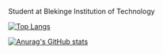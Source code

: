 Student at Blekinge Institution of Technology

[![Top Langs](https://github-readme-stats.vercel.app/api/top-langs/?username=emcofa)](https://github.com/emcofa/github-readme-stats)

[![Anurag's GitHub stats](https://github-readme-stats.vercel.app/api?username=emcofa)](https://github.com/emcofa/github-readme-stats)

